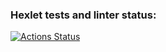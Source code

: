 ### Hexlet tests and linter status:
[![Actions Status](https://github.com/EdMyGod/moscow-data-analyst-project-92/actions/workflows/hexlet-check.yml/badge.svg)](https://github.com/EdMyGod/moscow-data-analyst-project-92/actions)